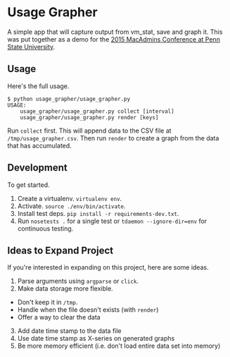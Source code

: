 # Usage Grapher

A simple app that will capture output from vm_stat, save and graph it.  This was put together as a demo for the [2015 MacAdmins Conference at Penn State University](http://macadmins.psu.edu/).

## Usage

Here's the full usage.

```
$ python usage_grapher/usage_grapher.py
USAGE:
	usage_grapher/usage_grapher.py collect [interval]
	usage_grapher/usage_grapher.py render [keys]
```

Run `collect` first.  This will append data to the CSV file at `/tmp/usage_grapher.csv`.  Then run `render` to create a graph from the data that has accumulated.

## Development

To get started.

1. Create a virtualenv.  `virtualenv env`.
2. Activate.  `source ./env/bin/activate`.
3. Install test deps.  `pip install -r requirements-dev.txt`.
4. Run `nosetests .` for a single test or `tdaemon --ignore-dir=env` for continuous testing.

## Ideas to Expand Project

If you're interested in expanding on this project, here are some ideas.

1. Parse arguments using `argparse` or `click`.
2. Make data storage more flexible.  
  - Don't keep it in `/tmp`.
  - Handle when the file doesn't exists (with `render`)
  - Offer a way to clear the data
3. Add date time stamp to the data file
4. Use date time stamp as X-series on generated graphs
5. Be more memory efficient (i.e. don't load entire data set into memory)

